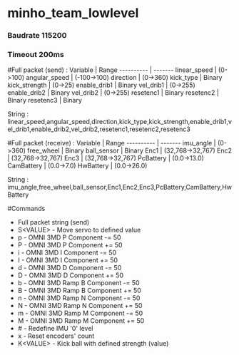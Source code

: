 # minho_team_lowlevel
### Baudrate 115200
### Timeout 200ms

#Full packet (send) :
Variable | Range
----------  | -------
linear_speed | (0->100)
angular_speed | (-100->100)
direction | (0->360)
kick_type | Binary
kick_strength | (0->25)
enable_drib1 | Binary
vel_drib1 | (0->255)
enable_drib2 | Binary
vel_drib2 | (0->255)
resetenc1 | Binary
resetenc2 | Binary
resetenc3 | Binary

String : linear_speed,angular_speed,direction,kick_type,kick_strength,enable_drib1,vel_drib1,enable_drib2,vel_drib2,resetenc1,resetenc2,resetenc3


#Full packet (receive) :
Variable | Range
----------  | -------
imu_angle | (0->360)
free_wheel | Binary
ball_sensor | Binary
Enc1 | (32,768->32,767)
Enc2 | (32,768->32,767)
Enc3 | (32,768->32,767)
PcBattery | (0.0->13.0)
CamBattery | (0.0->7.0)
HwBattery | (0.0->26.0)

String : imu_angle,free_wheel,ball_sensor,Enc1,Enc2,Enc3,PcBattery,CamBattery,HwBattery

#Commands
* Full packet string (send)
* S<VALUE\> - Move servo to defined value
* p - OMNI 3MD P Component -= 50
* P - OMNI 3MD P Component += 50
* i - OMNI 3MD I Component -= 50
* I - OMNI 3MD I Component += 50
* d - OMNI 3MD D Component -= 50
* D - OMNI 3MD D Component += 50
* b - OMNI 3MD Ramp B Component -= 50
* B - OMNI 3MD Ramp B Component += 50
* n - OMNI 3MD Ramp N Component -= 50
* N - OMNI 3MD Ramp N Component += 50
* m - OMNI 3MD Ramp M Component -= 50
* M - OMNI 3MD Ramp M Component += 50
* \# - Redefine IMU '0' level
* x - Reset encoders' count
* K<VALUE\>  - Kick ball with defined strength (value) 